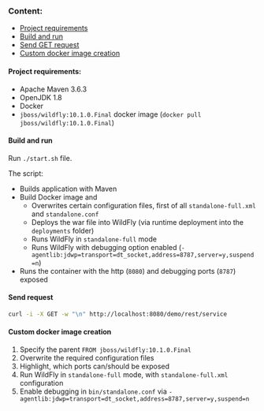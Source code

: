 ### Content:

* [Project requirements](#project-requirements)
* [Build and run](#build-and-run)
* [Send GET request](#send-request)
* [Custom docker image creation](#custom-docker-image-creation)

#### Project requirements:

* Apache Maven 3.6.3
* OpenJDK 1.8
* Docker
* `jboss/wildfly:10.1.0.Final` docker image (`docker pull jboss/wildfly:10.1.0.Final`)

#### Build and run

Run `./start.sh` file. 

The script:
* Builds application with Maven
* Build Docker image and
  * Overwrites certain configuration files, first of all `standalone-full.xml` and `standalone.conf`
  * Deploys the war file into WildFly (via runtime deployment into the `deployments` folder)
  * Runs WildFly in `standalone-full` mode
  * Runs WildFly with debugging option enabled (`-agentlib:jdwp=transport=dt_socket,address=8787,server=y,suspend=n`)
* Runs the container with the http (`8080`) and debugging ports (`8787`) exposed

#### Send request

```bash
curl -i -X GET -w "\n" http://localhost:8080/demo/rest/service
```

#### Custom docker image creation

1. Specify the parent `FROM jboss/wildfly:10.1.0.Final`
2. Overwrite the required configuration files
3. Highlight, which ports can/should be exposed
4. Run WildFly in `standalone-full` mode, with `standalone-full.xml` configuration
5. Enable debugging in `bin/standalone.conf` via `-agentlib:jdwp=transport=dt_socket,address=8787,server=y,suspend=n`